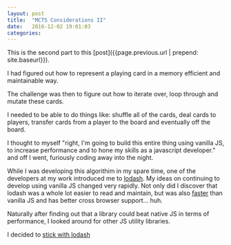 ```yaml
---
layout: post
title:  "MCTS Considerations II"
date:   2016-12-02 19:01:03
categories: 
---
```

This is the second part to this [post]({{page.previous.url  | prepend: site.baseurl}}).

I had figured out how to represent a playing card in a memory efficient and maintainable way. 

The challenge was then to figure out how to iterate over, loop through and mutate these cards.

I needed to be able to do things like: shuffle all of the cards, deal cards to players, transfer cards from a player to the board and eventually off the board.

I thought to myself "right, I'm going to build this entire thing using vanilla JS, to increase performance and to hone my skills as a javascript developer." and off I went, furiously coding away into the night.

While I was developing this algorithim in my spare time, one of the developers at my work introduced me to [lodash](https://lodash.com/). My ideas on continuing to develop using vanilla JS changed very rapidly. Not only did I discover that lodash was a whole lot easier to read and maintain, but was also [faster](https://www.youtube.com/watch?v=cD9utLH3QOk) than vanilla JS and has better cross browser support... huh.

Naturally after finding out that a library could beat native JS in terms of performance, I looked around for other JS utility libraries.

I decided to [stick with lodash](http://stackoverflow.com/questions/13789618/differences-between-lodash-and-underscore)


